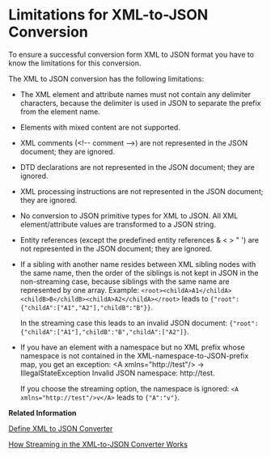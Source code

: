 <!-- copy4bf5a05cad514218a3a986531ada30b6 -->

# Limitations for XML-to-JSON Conversion

To ensure a successful conversion form XML to JSON format you have to know the limitations for this conversion.

The XML to JSON conversion has the following limitations:

-   The XML element and attribute names must not contain any delimiter characters, because the delimiter is used in JSON to separate the prefix from the element name.
-   Elements with mixed content are not supported.
-   XML comments \(<!-- comment --\>\) are not represented in the JSON document; they are ignored.
-   DTD declarations are not represented in the JSON document; they are ignored.
-   XML processing instructions are not represented in the JSON document; they are ignored.
-   No conversion to JSON primitive types for XML to JSON. All XML element/attribute values are transformed to a JSON string.
-   Entity references \(except the predefined entity references &amp; &lt; &gt; &quot; &apos;\) are not represented in the JSON document; they are ignored.
-   If a sibling with another name resides between XML sibling nodes with the same name, then the order of the siblings is not kept in JSON in the non-streaming case, because siblings with the same name are represented by one array. Example: `<root><childA>A1</childA><childB>B</childB><childA>A2</childA></root>` leads to `{"root":{"childA":["A1","A2"],"childB":"B"}}`.

    In the streaming case this leads to an invalid JSON document: `{"root":{"childA":["A1"],"childB":"B","childA":["A2"]}`.

-   If you have an element with a namespace but no XML prefix whose namespace is not contained in the XML-namespace-to-JSON-prefix map, you get an exception: <A xmlns="http://test"/\> -\> IllegalStateException Invalid JSON namespace: http://test.

    If you choose the streaming option, the namespace is ignored: `<A xmlns="http://test"/>v</A>` leads to `{"A":"v"}`.


**Related Information**  


[Define XML to JSON Converter](define-xml-to-json-converter-a60a282.md "The XML to JSON converter enables you to transform messages in XML format to JSON format.")

 <?sap-ot O2O class="- topic/link " href="778aed733e3140cea0435f4615d53812.xml" text="" desc="" xtrc="link:2" xtrf="file:/home/builder/src/dita-all/atv1706604823332/loiocc0ab4c7365e43bbbee9eae27deb32da_en-US/src/content/localization/en-us/4bf5a05cad514218a3a986531ada30b6.xml" output-class="" outputTopicFile="file:/home/builder/tp.net.sf.dita-ot/2.3/plugins/com.elovirta.dita.markdown_1.3.0/xsl/dita2markdownImpl.xsl" ?> 

[How Streaming in the XML-to-JSON Converter Works](how-streaming-in-the-xml-to-json-converter-works-4e05044.md "During streaming the XML document is processed in parts or segments:")

 <?sap-ot O2O class="- topic/link " href="e8e0fff0280c4ddb8359e198a2c20c8c.xml" text="" desc="" xtrc="link:4" xtrf="file:/home/builder/src/dita-all/atv1706604823332/loiocc0ab4c7365e43bbbee9eae27deb32da_en-US/src/content/localization/en-us/4bf5a05cad514218a3a986531ada30b6.xml" output-class="" outputTopicFile="file:/home/builder/tp.net.sf.dita-ot/2.3/plugins/com.elovirta.dita.markdown_1.3.0/xsl/dita2markdownImpl.xsl" ?> 

